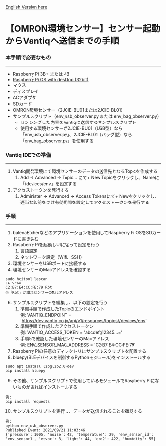[English Version here](README_en.md)

# 【OMRON環境センサー】センサー起動からVantiqへ送信までの手順

### **本手順で必要なもの**
---
- Raspberry Pi 3B+ または 4B
- [Raspberry Pi OS with desktop (32bit)](https://www.raspberrypi.org/software/operating-systems/#raspberry-pi-os-32-bit)
- マウス
- ディスプレイ
- ACアダプタ
- SDカード
- OMRON環境センサー（2JCIE-BU01または2JCIE-BL01）
- サンプルスクリプト（env_usb_observer.py または env_bag_observer.py）
    - センシングした内容をVantiqに送信するサンプルスクリプト
    - 使用する環境センサーが2JCIE-BU01（USB型）なら「env_usb_observer.py」、2JCIE-BL01（バッグ型）なら「env_bag_observer.py」を使用する

### **Vantiq IDEでの準備**
---
1. Vantiq開発環境にて環境センサーのデータの送信先となるTopicを作成する
    1. Add -> Advanced -> Topic... にて+ New Topicをクリックし、Nameに「/devices/env」を設定する
2. アクセストークンを発行する
    1. Administer -> Advanced -> Access Tokensにて+ Newをクリックし、適当な名前をつけ有効期間を設定してアクセストークンを発行する

### **手順**
---
1.  balenaEtcherなどのアプリケーションを使用してRaspberry Pi OSをSDカードに書き込む
2.  Raspberry Piを起動しUIに従って設定を行う
    1. 言語設定
    2. ネットワーク設定（Wifi、SSH）
4. 環境センサーをUSBポートに接続する
5. 環境センサーのMacアドレスを確認する
```
sudo hcitool lescan
LE Scan ...
C2:B7:E4:CC:FE:79 Rbt
※「Rbt」が環境センサーのMacアドレス
```
6. サンプルスクリプトを編集し、以下の設定を行う
    1. 準備手順で作成したTopicのエンドポイント
    <br/>例:
    VANTIQ_ENDPOINT = 'https://dev.vantiq.co.jp/api/v1/resources/topics//devices/env'
    2. 準備手順で作成したアクセストークン
    <br/>例:
    VANTIQ_ACCESS_TOKEN = 'abcdefg12345...='
    3. 手順5で確認した環境センサーのMacアドレス
    <br/>例:
    ENV_SENSOR_MAC_ADDRESS = 'C2:B7:E4:CC:FE:79'
7. Raspberry Piの任意のディレクトリにサンプルスクリプトを配置する
8. bluepy(BLEデバイスを制御するPythonモジュール)をインストールする
```
sudo apt install libglib2.0-dev
pip install bluepy
```
9. その他、サンプルスクリプトで使用しているモジュールでRaspberry Piにないものがあればインストールする
```
例:
pip install requests
```
10. サンプルスクリプトを実行し、データが送信されることを確認する
```
例:
python env_usb_observer.py
Published Event: 2021/09/21 11:03:46
{'pressure': 1005, 'noise': 42, 'temperature': 29, 'env_sensor_id': 'env_sensor1', 'etvoc': 3, 'light': 44, 'eco2': 422, 'humidity': 55}
```
